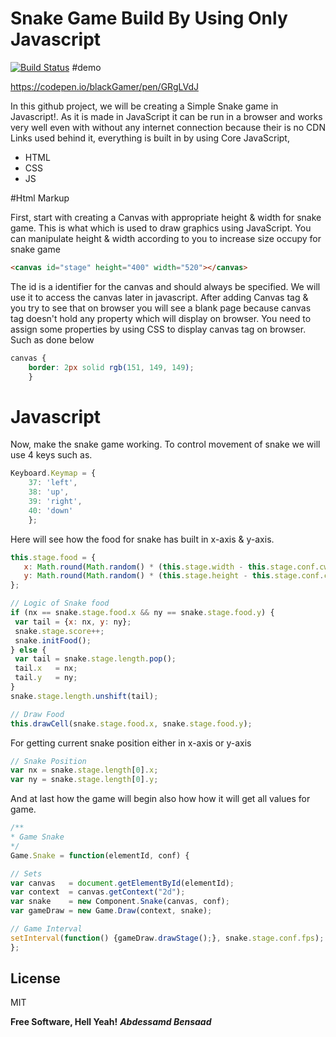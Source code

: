 # Snake Game Build By Using Only Javascript
[![Build Status](https://travis-ci.org/joemccann/dillinger.svg?branch=master)](https://travis-ci.org/joemccann/dillinger)
#demo

https://codepen.io/blackGamer/pen/GRgLVdJ

In this github project, we will be creating a Simple Snake game in Javascript!. As it is made in JavaScript it can be run in a browser and works very well even with without any internet connection because their is no CDN Links used behind it, everything is built in by using Core JavaScript, 
  - HTML
  - CSS
  - JS


#Html Markup

First, start with creating a Canvas with appropriate height & width for snake game. This is what which is used to draw graphics using JavaScript. You can manipulate height & width according to you to increase size occupy for snake game

```html
<canvas id="stage" height="400" width="520"></canvas>
```
The id is a identifier for the canvas and should always be specified. We will use it to access the canvas later in javascript. After adding Canvas tag & you try to see that on browser you will see a blank page because canvas tag doesn't hold any property which will display on browser. You need to assign some properties by using CSS to display canvas tag on browser. Such as done below 

```css
canvas {
    border: 2px solid rgb(151, 149, 149);
    }
```

# Javascript

Now, make the snake game working. To control movement of snake we will use 4 keys such as. 
```javascript
Keyboard.Keymap = {
    37: 'left',
    38: 'up',
    39: 'right',
    40: 'down'
    };
```
 Here will see how the food for snake has built in x-axis & y-axis. 
 ```javascript
this.stage.food = {
    x: Math.round(Math.random() * (this.stage.width - this.stage.conf.cw) / this.stage.conf.cw), 
    y: Math.round(Math.random() * (this.stage.height - this.stage.conf.cw) / this.stage.conf.cw), 
};

// Logic of Snake food
if (nx == snake.stage.food.x && ny == snake.stage.food.y) {
  var tail = {x: nx, y: ny};
  snake.stage.score++;
  snake.initFood();
} else {
  var tail = snake.stage.length.pop();
  tail.x   = nx;
  tail.y   = ny;	
}
snake.stage.length.unshift(tail);

// Draw Food
this.drawCell(snake.stage.food.x, snake.stage.food.y);
 ```
 For getting current snake position either in x-axis or y-axis
```javascript
// Snake Position
var nx = snake.stage.length[0].x;
var ny = snake.stage.length[0].y;
```
And at last how the game will begin also how how it will get all values for game.
```javascript
/**
* Game Snake
*/
Game.Snake = function(elementId, conf) {

// Sets
var canvas   = document.getElementById(elementId);
var context  = canvas.getContext("2d");
var snake    = new Component.Snake(canvas, conf);
var gameDraw = new Game.Draw(context, snake);

// Game Interval
setInterval(function() {gameDraw.drawStage();}, snake.stage.conf.fps);
};
```
License
----

MIT


**Free Software, Hell Yeah!**
***Abdessamd Bensaad***
